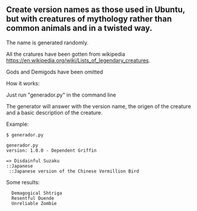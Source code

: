 ## Create version names as those used in Ubuntu, but with creatures of mythology rather than common animals and in a twisted way.

The name is generated randomly.

All the cratures have been gotten from wikipedia https://en.wikipedia.org/wiki/Lists_of_legendary_creatures.

Gods and Demigods have been omitted


How it works:

Just run "generador.py" in the command line

The generator will answer with the version name, the origen of the creature and a basic description of the creature.

Example:
```
$ generador.py

generador.py
version: 1.0.0 - Dependent Griffin

=> Disdainful Suzaku
::Japanese
 ::Japanese version of the Chinese Vermillion Bird
```

Some results:
```
  Demagogical Shtriga
  Resentful Duende
  Unreliable Zombie
```
